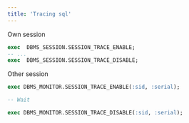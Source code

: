 ```yaml
---
title: 'Tracing sql'
---
```

Own session
```sql
exec  DBMS_SESSION.SESSION_TRACE_ENABLE;
-- ...
exec  DBMS_SESSION.SESSION_TRACE_DISABLE;
```

Other session
```sql
exec DBMS_MONITOR.SESSION_TRACE_ENABLE(:sid, :serial);

-- Wait

exec DBMS_MONITOR.SESSION_TRACE_DISABLE(:sid, :serial);
```
